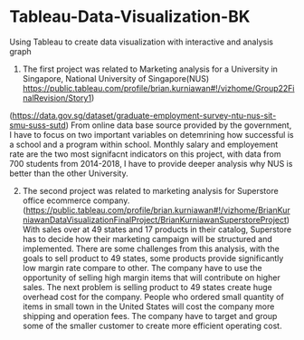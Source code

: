 # Tableau-Data-Visualization-BK

Using Tableau to create data visualization with interactive and analysis graph

1. The first project was related to Marketing analysis for a University in Singapore, National University of Singapore(NUS) https://public.tableau.com/profile/brian.kurniawan#!/vizhome/Group22FinalRevision/Story1)

  (https://data.gov.sg/dataset/graduate-employment-survey-ntu-nus-sit-smu-suss-sutd)
  From online data base source provided by the government, I have to focus on two important variables on detemrining
  how successful is a school and a program within school. Monthly salary and employement rate are the two most signifacnt indicators 
  on this project, with data from 700 students from 2014-2018, I have to provide deeper analysis why NUS is better than the other University.
  
  
  
 2. The second project was related to marketing analysis for Superstore office ecommerce company.(https://public.tableau.com/profile/brian.kurniawan#!/vizhome/BrianKurniawanDataVisualizationFinalProject/BrianKurniawanSuperstoreProject)
    With sales over at 49 states and 17 products in their catalog, Superstore has to decide how their marketing campaign will be structured and implemented.
    There are some challenges from this analysis, with the goals to sell product to 49 states, some products provide significantly low margin rate compare to other.
    The company have to use the opportunity of selling high margin items that will contribute on higher sales.
    The next problem is selling product to 49 states create huge overhead cost for the company. 
    People who ordered small quantity of items in small town in the United States will cost the company more shipping and operation fees. 
    The company have to target and group some of the smaller customer to create more efficient operating cost. 
